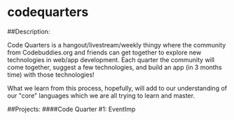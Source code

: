 # codequarters

##Description: 

Code Quarters is a hangout/livestream/weekly thingy where the community from Codebuddies.org and friends can get together to explore new technologies in web/app development. Each quarter the community will come together, suggest a few technologies, and build an app (in 3 months time) with those technologies!

What we learn from this process, hopefully, will add to our understanding of our "core" languages which we are all trying to learn and master.

##Projects:
####Code Quarter #1: EventImp
